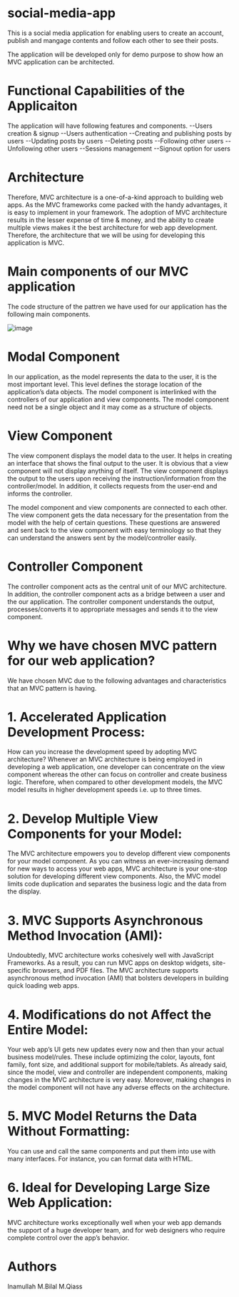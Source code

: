 # social-media-app
This is a social media application for enabling users to create an account, publish and mangage contents and follow each other to see their posts. 

The application will be developed only for demo purpose to show how an MVC application can be architected. 

# Functional Capabilities of the Applicaiton 
The application will have following features and components. 
  --Users creation & signup
  --Users authentication
  --Creating and publishing posts by users
  --Updating posts by users
  --Deleting posts
  --Following other users
  --Unfollowing other users 
  --Sessions management
  --Signout option for users
  
  
  # Architecture 
  Therefore, MVC architecture is a one-of-a-kind approach to building web apps. As the MVC frameworks come packed with the handy advantages, it is easy to implement in your framework. The adoption of MVC architecture results in the lesser expense of time & money, and the ability to create multiple views makes it the best architecture for web app development. Therefore, the architecture that we will be using for developing this application is MVC. 
  
  
  
  # Main components of our MVC application
  The code structure of the pattren we have used for our application has the following main components. 
  
  ![image](https://user-images.githubusercontent.com/38752490/175873720-b8aa2a19-8722-4a28-a0e1-acfc4194ee89.png)
  
  
  # Modal Component 
  In our application, as the model represents the data to the user, it is the most important level. This level defines the storage location of the application’s data objects. The model component is interlinked with the controllers of our application and view components. The model component need not be a single object and it may come as a structure of objects.
  
  # View Component 
  The view component displays the model data to the user. It helps in creating an interface that shows the final output to the user. It is obvious that a view component will not display anything of itself. The view component displays the output to the users upon receiving the instruction/information from the controller/model. In addition, it collects requests from the user-end and informs the controller.

The model component and view components are connected to each other. The view component gets the data necessary for the presentation from the model with the help of certain questions. These questions are answered and sent back to the view component with easy terminology so that they can understand the answers sent by the model/controller easily.
  
  # Controller Component 
  The controller component acts as the central unit of our MVC architecture. In addition, the controller component acts as a bridge between a user and the our application. The controller component understands the output, processes/converts it to appropriate messages and sends it to the view component.
  
  # Why we have chosen MVC pattern for our web application? 
  We have chosen MVC due to the following advantages and characteristics that an MVC pattern is having. 
  
  # 1. Accelerated Application Development Process:
How can you increase the development speed by adopting MVC architecture? Whenever an MVC architecture is being employed in developing a web application, one developer can concentrate on the view component whereas the other can focus on controller and create business logic. Therefore, when compared to other development models, the MVC model results in higher development speeds i.e. up to three times.

# 2. Develop Multiple View Components for your Model:
The MVC architecture empowers you to develop different view components for your model component. As you can witness an ever-increasing demand for new ways to access your web apps, MVC architecture is your one-stop solution for developing different view components. Also, the MVC model limits code duplication and separates the business logic and the data from the display.

# 3. MVC Supports Asynchronous Method Invocation (AMI):
Undoubtedly, MVC architecture works cohesively well with JavaScript Frameworks. As a result, you can run MVC apps on desktop widgets, site-specific browsers, and PDF files. The MVC architecture supports asynchronous method invocation (AMI) that bolsters developers in building quick loading web apps.

# 4. Modifications do not Affect the Entire Model:
Your web app’s UI gets new updates every now and then than your actual business model/rules. These include optimizing the color, layouts, font family, font size, and additional support for mobile/tablets. As already said, since the model, view and controller are independent components, making changes in the MVC architecture is very easy. Moreover, making changes in the model component will not have any adverse effects on the architecture.

# 5. MVC Model Returns the Data Without Formatting:
You can use and call the same components and put them into use with many interfaces. For instance, you can format data with HTML.

# 6. Ideal for Developing Large Size Web Application:
MVC architecture works exceptionally well when your web app demands the support of a huge developer team, and for web designers who require complete control over the app’s behavior.


  
  
  # Authors 
  Inamullah
  M.Bilal
  M.Qiass
  
